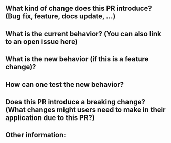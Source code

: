 ## What kind of change does this PR introduce? (Bug fix, feature, docs update, ...)

## What is the current behavior? (You can also link to an open issue here)

## What is the new behavior (if this is a feature change)?

## How can one test the new behavior?

## Does this PR introduce a breaking change? (What changes might users need to make in their application due to this PR?)

## Other information:
